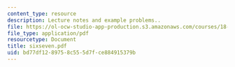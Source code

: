 ```yaml
---
content_type: resource
description: Lecture notes and example problems..
file: https://ol-ocw-studio-app-production.s3.amazonaws.com/courses/18-305-advanced-analytic-methods-in-science-and-engineering-fall-2004/bd77df1289758c555d7fce884915379b_sixseven.pdf
file_type: application/pdf
resourcetype: Document
title: sixseven.pdf
uid: bd77df12-8975-8c55-5d7f-ce884915379b
---
```

